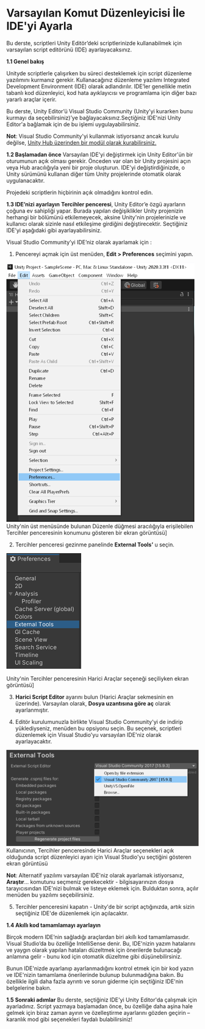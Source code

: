 # Varsayılan Komut Düzenleyicisi İle IDE'yi Ayarla

Bu derste, scriptleri Unity Editör’deki scriptlerinizde kullanabilmek için varsayılan script editörünü (IDE) ayarlayacaksınız.

**1.1 Genel bakış**

Unityde scriptlerle çalışırken bu süreci desteklemek için script düzenleme yazılımını kurmanız gerekir. Kullanacağınız düzenleme yazılımı Integrated Development Environment (IDE) olarak adlandırılır. IDE’ler genellikle metin tabanlı kod düzenleyici, kod hata ayıklayıcısı ve programlama için diğer bazı yararlı araçlar içerir.

Bu derste, Unity Editor’ü Visual Studio Community (Unity’yi kurarken bunu kurmayı da seçebilirsiniz)’ye bağlayacaksınız.Seçtiğiniz IDE'nizi Unity Editor'a bağlamak için de bu işlemi uygulayabilirsiniz.

**Not**: Visual Studio Community'yi kullanmak istiyorsanız ancak kurulu değilse, [Unity Hub üzerinden bir modül olarak kurabilirsiniz.](https://learn.unity.com/tutorial/project-setup-processes#60ed7a4cedbc2a002096b758)


**1.2 Başlamadan önce**
Varsayılan IDE'yi değiştirmek için Unity Editor'ün bir oturumunun açık olması gerekir. Önceden var olan bir Unity projesini açın veya Hub aracılığıyla yeni bir proje oluşturun. IDE'yi değiştirdiğinizde, o Unity sürümünü kullanan diğer tüm Unity projelerinde otomatik olarak uygulanacaktır.

Projedeki scriptlerin hiçbirinin açık olmadığını kontrol edin.

**1.3 IDE’nizi ayarlayın**
**Tercihler penceresi**, Unity Editor’e özgü ayarların çoğuna ev sahipliği yapar. Burada yapılan değişiklikler Unity projenizin herhangi bir bölümünü etkilemeyecek, aksine Unity'nin projelerinizle ve kullanıcı olarak sizinle nasıl etkileşime girdiğini değiştirecektir. Seçtiğiniz IDE’yi aşağıdaki gibi ayarlayabilirsiniz.

Visual Studio Community’yi IDE’niz olarak ayarlamak için :

1.  Pencereyi açmak için üst menüden, **Edit > Preferences**  seçimini yapın.

![figures](https://raw.githubusercontent.com/Kodluyoruz/taskforce/main/unity-essentials/set-your-default-script-editor-ide/figures/IDE_Setup_Image_Preferences_Window.PNG)
Unity'nin üst menüsünde bulunan Düzenle düğmesi aracılığıyla erişilebilen Tercihler penceresinin konumunu gösteren bir ekran görüntüsü]

2.  Tercihler penceresi gezinme panelinde **External Tools’** u seçin.

![figures](https://raw.githubusercontent.com/Kodluyoruz/taskforce/main/unity-essentials/set-your-default-script-editor-ide/figures/IDE_Setup_Image_External_Tools.PNG)

Unity'nin Tercihler penceresinin Harici Araçlar seçeneği seçiliyken ekran görüntüsü]

3. **Harici Script Editor** ayarını bulun (Harici Araçlar sekmesinin en üzerinde). Varsayılan olarak, **Dosya uzantısına göre aç** olarak ayarlanmıştır. 

4. Editör kurulumunuzla birlikte Visual Studio Community'yi de indirip yüklediyseniz, menüden bu opsiyonu seçin. Bu seçenek, scriptleri düzenlemek için Visual Studio'yu varsayılan IDE'niz olarak ayarlayacaktır.

![figures](https://raw.githubusercontent.com/Kodluyoruz/taskforce/main/unity-essentials/set-your-default-script-editor-ide/figures/IDE_Setup_Image_External_Script_Editor.PNG)
Kullanıcının, Tercihler penceresinde Harici Araçlar seçenekleri açık olduğunda script düzenleyici ayarı için Visual Studio'yu seçtiğini gösteren ekran görüntüsü

**Not**: Alternatif yazılımı varsayılan IDE'niz olarak ayarlamak istiyorsanız, **Araştır**… komutunu seçmeniz gerekecektir - bilgisayarınızın dosya tarayıcısından IDE'nizi bulmak ve listeye eklemek için. Bulduktan sonra, açılır menüden bu yazılımı seçebilirsiniz.

5.  Tercihler penceresini kapatın - Unity'de bir script açtığınızda, artık sizin seçtiğiniz IDE'de düzenlemek için açılacaktır.


**1.4 Akıllı kod tamamlamayı ayarlayın**

Birçok modern IDE’nin sağladığı araçlardan biri akıllı kod tamamlamasıdır. Visual Studio’da bu özelliğe IntelliSense denir. Bu, IDE'nizin yazım hatalarını ve yaygın olarak yapılan hataları düzeltmek için önerilerde bulunacağı anlamına gelir - bunu kod için otomatik düzeltme gibi düşünebilirsiniz.

Bunun IDE'nizde ayarlanıp ayarlanmadığını kontrol etmek için bir kod yazın ve IDE'nizin tamamlama önerilerinde bulunup bulunmadığına bakın. Bu özellikle ilgili daha fazla ayrıntı ve sorun giderme için seçtiğiniz IDE'nin belgelerine bakın.


**1.5 Sonraki adımlar**
Bu derste, seçtiğiniz IDE'yi Unity Editor'da çalışmak için ayarladınız. Script yazmaya başlamadan önce, bu özelliğe daha aşina hale gelmek için biraz zaman ayırın ve özelleştirme ayarlarını gözden geçirin – karanlık mod gibi seçenekleri faydalı bulabilirsiniz!



























